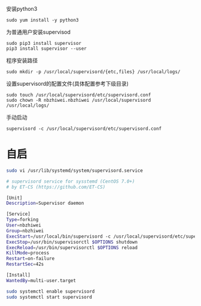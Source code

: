 安装python3

```
sudo yum install -y python3
```

为普通用户安装supervisod

```
sudo pip3 install supervisor
pip3 install supervisor --user
```

程序安装路径

```
sudo mkdir -p /usr/local/supervisord/{etc,files} /usr/local/logs/
```

设置supervisord的配置文件(具体配置参考下级目录)

```
sudo touch /usr/local/supervisord/etc/supervisord.conf
sudo chown -R nbzhiwei.nbzhiwei /usr/local/supervisord /usr/local/logs/
```

手动启动

```
supervisord -c /usr/local/supervisord/etc/supervisord.conf
```

# 自启

```bash
sudo vi /usr/lib/systemd/system/supervisord.service
```

```bash
# supervisord service for sysstemd (CentOS 7.0+)
# by ET-CS (https://github.com/ET-CS)

[Unit]
Description=Supervisor daemon

[Service]
Type=forking
User=nbzhiwei
Group=nbzhiwei
ExecStart=/usr/local/bin/supervisord -c /usr/local/supervisord/etc/supervisord.conf
ExecStop=/usr/bin/supervisorctl $OPTIONS shutdown
ExecReload=/usr/bin/supervisorctl $OPTIONS reload
KillMode=process 
Restart=on-failure
RestartSec=42s

[Install]
WantedBy=multi-user.target
```

```bash
sudo systemctl enable supervisord
sudo systemctl start supervisord
```

